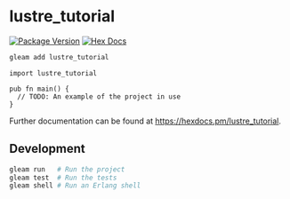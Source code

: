 # lustre_tutorial

[![Package Version](https://img.shields.io/hexpm/v/lustre_tutorial)](https://hex.pm/packages/lustre_tutorial)
[![Hex Docs](https://img.shields.io/badge/hex-docs-ffaff3)](https://hexdocs.pm/lustre_tutorial/)

```sh
gleam add lustre_tutorial
```
```gleam
import lustre_tutorial

pub fn main() {
  // TODO: An example of the project in use
}
```

Further documentation can be found at <https://hexdocs.pm/lustre_tutorial>.

## Development

```sh
gleam run   # Run the project
gleam test  # Run the tests
gleam shell # Run an Erlang shell
```
